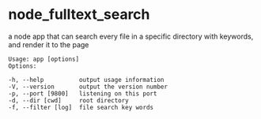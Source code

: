 node_fulltext_search
====================

a node app that can search every file in a specific directory with keywords, and render it to the page

    Usage: app [options]
    Options:
    
    -h, --help          output usage information
    -V, --version       output the version number
    -p, --port [9800]   listening on this port
    -d, --dir [cwd]     root directory
    -f, --filter [log]  file search key words
